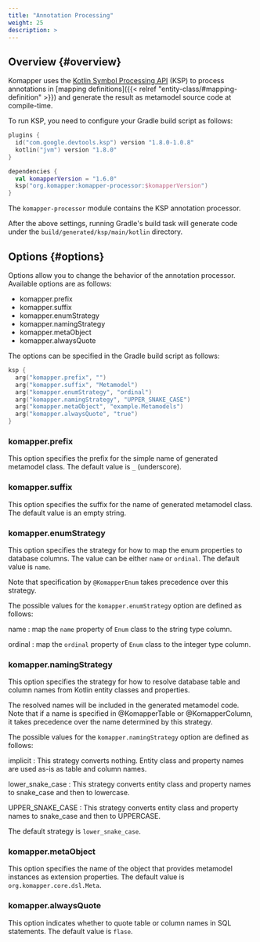 ```yaml
---
title: "Annotation Processing"
weight: 25
description: >
---
```


## Overview {#overview}

Komapper uses the [Kotlin Symbol Processing API](https://github.com/google/ksp) (KSP) to 
process annotations in [mapping definitions]({{< relref "entity-class/#mapping-definition" >}}) and 
generate the result as metamodel source code at compile-time.

To run KSP, you need to configure your Gradle build script as follows:

```kotlin
plugins {
  id("com.google.devtools.ksp") version "1.8.0-1.0.8"
  kotlin("jvm") version "1.8.0"
}

dependencies {
  val komapperVersion = "1.6.0"
  ksp("org.komapper:komapper-processor:$komapperVersion")
}
```

The `komapper-processor` module contains the KSP annotation processor.

After the above settings, running Gradle's build task will generate code
under the `build/generated/ksp/main/kotlin` directory.

## Options {#options}

Options allow you to change the behavior of the annotation processor.
Available options are as follows:

- komapper.prefix
- komapper.suffix
- komapper.enumStrategy
- komapper.namingStrategy
- komapper.metaObject
- komapper.alwaysQuote

The options can be specified in the Gradle build script as follows:

```kotlin
ksp {
  arg("komapper.prefix", "")
  arg("komapper.suffix", "Metamodel")
  arg("komapper.enumStrategy", "ordinal")
  arg("komapper.namingStrategy", "UPPER_SNAKE_CASE")
  arg("komapper.metaObject", "example.Metamodels")
  arg("komapper.alwaysQuote", "true")
}
```

### komapper.prefix

This option specifies the prefix for the simple name of generated metamodel class. 
The default value is `_` (underscore).

### komapper.suffix

This option specifies the suffix for the name of generated metamodel class.
The default value is an empty string.

### komapper.enumStrategy

This option specifies the strategy for how to map the enum properties to database columns.
The value can be either `name` or `ordinal`.
The default value is `name`.

Note that specification by `@KomapperEnum` takes precedence over this strategy.

The possible values for the `komapper.enumStrategy` option are defined as follows:

name
: map the `name` property of `Enum` class to the string type column.

ordinal
: map the `ordinal` property of `Enum` class to the integer type column.

### komapper.namingStrategy

This option specifies the strategy for how to resolve database table and column names 
from Kotlin entity classes and properties.

The resolved names will be included in the generated metamodel code.
Note that if a name is specified in @KomapperTable or @KomapperColumn, 
it takes precedence over the name determined by this strategy.

The possible values for the `komapper.namingStrategy` option are defined as follows:

implicit
: This strategy converts nothing. Entity class and property names are used as-is as table and column names.

lower_snake_case
: This strategy converts entity class and property names to snake_case and then to lowercase.

UPPER_SNAKE_CASE
: This strategy converts entity class and property names to snake_case and then to UPPERCASE.

The default strategy is `lower_snake_case`.

### komapper.metaObject

This option specifies the name of the object that provides metamodel instances as extension properties.
The default value is `org.komapper.core.dsl.Meta`.

### komapper.alwaysQuote

This option indicates whether to quote table or column names in SQL statements.
The default value is `flase`.
